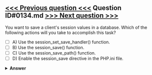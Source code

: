 [<<< Previous question <<<](0133.md)   Question ID#0134.md   [>>> Next question >>>](0135.md)
---

You want to save a client's session values in a database. Which of the following actions will you take to accomplish this task?

- [ ] A) Use the session_set_save_handler() function.
- [ ] B) Use the session_save() function.
- [ ] C) Use the session_save_path() function.
- [ ] D) Enable the session_save directive in the PHP.ini file.

<details><summary><b>Answer</b></summary>
<p>
  Answer: <strong>A</strong>
</p>
</details>

